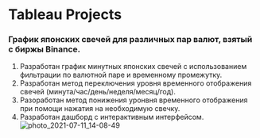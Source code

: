# Tableau Projects
###  График японских свечей для различных пар валют, взятый с биржы Binance.
  1. Разработан график минутных японских свечей с использованием фильтрации по валютной паре и временному промежутку.
  2. Разработан метод переключения уровня временного отображения свечей (минута/час/день/неделя/месяц/год).
  3. Разоработан метод понижения уронвня временного отображения при помощи нажатия на необходимую свечку.
  4. Разработан дашборд с интерактивным интерфейсом.
  ![photo_2021-07-11_14-08-49](https://user-images.githubusercontent.com/57394771/125192716-f83e6880-e251-11eb-9c10-3dc508bd8f79.jpg)
